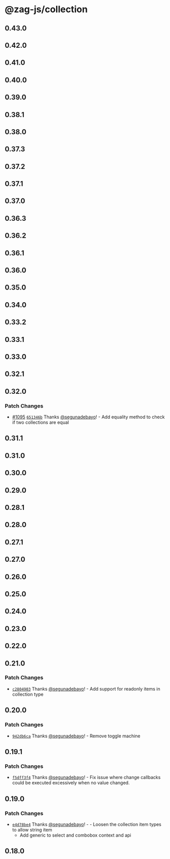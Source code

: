# @zag-js/collection

## 0.43.0

## 0.42.0

## 0.41.0

## 0.40.0

## 0.39.0

## 0.38.1

## 0.38.0

## 0.37.3

## 0.37.2

## 0.37.1

## 0.37.0

## 0.36.3

## 0.36.2

## 0.36.1

## 0.36.0

## 0.35.0

## 0.34.0

## 0.33.2

## 0.33.1

## 0.33.0

## 0.32.1

## 0.32.0

### Patch Changes

- [#1095](https://github.com/chakra-ui/zag/pull/1095)
  [`651346b`](https://github.com/chakra-ui/zag/commit/651346b1cd280b3882253425e9054caf985f83a7) Thanks
  [@segunadebayo](https://github.com/segunadebayo)! - Add equality method to check if two collections are equal

## 0.31.1

## 0.31.0

## 0.30.0

## 0.29.0

## 0.28.1

## 0.28.0

## 0.27.1

## 0.27.0

## 0.26.0

## 0.25.0

## 0.24.0

## 0.23.0

## 0.22.0

## 0.21.0

### Patch Changes

- [`c2804903`](https://github.com/chakra-ui/zag/commit/c2804903811a29d4acfb697c8a098c74b2a5688b) Thanks
  [@segunadebayo](https://github.com/segunadebayo)! - Add support for readonly items in collection type

## 0.20.0

### Patch Changes

- [`942db6ca`](https://github.com/chakra-ui/zag/commit/942db6caf9f699d6af56929c835b10ae80cfbc85) Thanks
  [@segunadebayo](https://github.com/segunadebayo)! - Remove toggle machine

## 0.19.1

### Patch Changes

- [`f5dff3f4`](https://github.com/chakra-ui/zag/commit/f5dff3f4e1a13d5315d3bcfcc1295952b46e4016) Thanks
  [@segunadebayo](https://github.com/segunadebayo)! - Fix issue where change callbacks could be executed excessively
  when no value changed.

## 0.19.0

### Patch Changes

- [`e4d78be4`](https://github.com/chakra-ui/zag/commit/e4d78be47b4b46e97be943b78561213b022c692c) Thanks
  [@segunadebayo](https://github.com/segunadebayo)! - - Loosen the collection item types to allow string item
  - Add generic to select and combobox context and api

## 0.18.0

